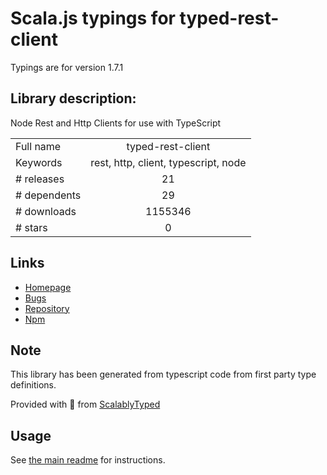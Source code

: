 
# Scala.js typings for typed-rest-client

Typings are for version 1.7.1

## Library description:
Node Rest and Http Clients for use with TypeScript

|                    |                 |
| ------------------ | :-------------: |
| Full name          | typed-rest-client |
| Keywords           | rest, http, client, typescript, node |
| # releases         | 21 |
| # dependents       | 29 |
| # downloads        | 1155346 |
| # stars            | 0 |

## Links
- [Homepage](https://github.com/Microsoft/typed-rest-client#readme)
- [Bugs](https://github.com/Microsoft/typed-rest-client/issues)
- [Repository](https://github.com/Microsoft/typed-rest-client)
- [Npm](https://www.npmjs.com/package/typed-rest-client)
    


## Note
This library has been generated from typescript code from first party type definitions.

Provided with :purple_heart: from [ScalablyTyped](https://github.com/oyvindberg/ScalablyTyped)

## Usage
See [the main readme](../../readme.md) for instructions.


